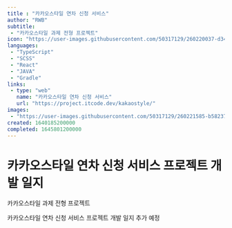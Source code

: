 ```yaml
---
title : "카카오스타일 연차 신청 서비스"
author: "RWB"
subtitle:
 - "카카오스타일 과제 전형 프로젝트"
icon: "https://user-images.githubusercontent.com/50317129/260220037-d34027ca-0d50-4faf-8fa1-912ffe7d442f.png"
languages:
 - "TypeScript"
 - "SCSS"
 - "React"
 - "JAVA"
 - "Gradle"
links:
 - type: "web"
   name: "카카오스타일 연차 신청 서비스"
   url: "https://project.itcode.dev/kakaostyle/"
images:
 - "https://user-images.githubusercontent.com/50317129/260221585-b5823720-b7e3-4a8b-8de9-8ed62433b966.png"
created: 1640185200000
completed: 1645801200000
---
```


# 카카오스타일 연차 신청 서비스 프로젝트 개발 일지

카카오스타일 과제 전형 프로젝트

카카오스타일 연차 신청 서비스 프로젝트 개발 일지 추가 예정